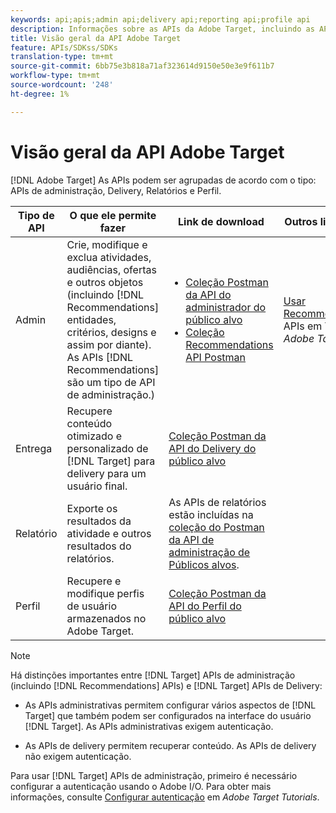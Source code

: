 ```yaml
---
keywords: api;apis;admin api;delivery api;reporting api;profile api
description: Informações sobre as APIs da Adobe Target, incluindo as APIs de Admin, Delivery, Relatórios e Perfil.
title: Visão geral da API Adobe Target
feature: APIs/SDKss/SDKs
translation-type: tm+mt
source-git-commit: 6bb75e3b818a71af323614d9150e50e3e9f611b7
workflow-type: tm+mt
source-wordcount: '248'
ht-degree: 1%

---
```



# Visão geral da API Adobe Target

[!DNL Adobe Target] As APIs podem ser agrupadas de acordo com o tipo: APIs de administração, Delivery, Relatórios e Perfil.

| Tipo de API | O que ele permite fazer | Link de download | Outros links úteis |
| --- | --- | --- |--- |
| Admin | Crie, modifique e exclua atividades, audiências, ofertas e outros objetos (incluindo [!DNL Recommendations] entidades, critérios, designs e assim por diante). As APIs [!DNL Recommendations] são um tipo de API de administração.) | <UL><li>[Coleção Postman da API do administrador do público alvo](https://developers.adobetarget.com/api/#admin-postman-collection)</li><li>[Coleção Recommendations API Postman](https://developers.adobetarget.com/api/recommendations/#section/Postman)</li></ul> | [Usar Recommendations ](https://experienceleague.adobe.com/docs/target-learn/recommendations-api-tutorial/recs-api-overview.html) APIs em Tutorials  *Adobe Target* |
| Entrega | Recupere conteúdo otimizado e personalizado de [!DNL Target] para delivery para um usuário final. | [Coleção Postman da API do Delivery do público alvo](https://developers.adobetarget.com/api/delivery-api/#section/Getting-Started/Postman-Collection) |  |
| Relatório | Exporte os resultados da atividade e outros resultados do relatórios. | As APIs de relatórios estão incluídas na [coleção do Postman da API de administração de Públicos alvos](https://developers.adobetarget.com/api/#admin-postman-collection). |  |
| Perfil | Recupere e modifique perfis de usuário armazenados no Adobe Target. | [Coleção Postman da API do Perfil do público alvo](https://developers.adobetarget.com/api/#profiles) |  |

>[!NOTE]
>
>Há distinções importantes entre [!DNL Target] APIs de administração (incluindo [!DNL Recommendations] APIs) e [!DNL Target] APIs de Delivery:
>
>* As APIs administrativas permitem configurar vários aspectos de [!DNL Target] que também podem ser configurados na interface do usuário [!DNL Target]. As APIs administrativas exigem autenticação.
   >
   >
* As APIs de delivery permitem recuperar conteúdo. As APIs de delivery não exigem autenticação.
>
>
Para usar [!DNL Target] APIs de administração, primeiro é necessário configurar a autenticação usando o Adobe I/O. Para obter mais informações, consulte [Configurar autenticação](https://experienceleague.adobe.com/docs/target-learn/tutorials/apis/configure-io-target-integration.html) em *Adobe Target Tutorials*.
